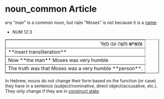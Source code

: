# noun_common Article
אִ֖ישׁ "man" is a common noun, but מֹשֶׁ֗ה "Moses" is not because it is a [name](https://git.door43.org/Door43/en-uhg/src/master/content/noun_proper_name/02.md).

* NUM 12:3
<table border="1" class="docutils">
<colgroup>
<col width="100%" />
</colgroup>
<tbody valign="top">
<tr class="row-odd" align="right"><td><b>וְהָאִ֥ישׁ </b> מֹשֶׁ֖ה ענו מְאֹ֑ד</td>
</tr>
<tr class="row-even"><td>**insert transliteration**</td>
</tr>
<tr class="row-odd"><td>Now **the man** Moses was very humble</td>
</tr>
<tr class="row-even"><td>The truth was that Moses was a very humble **person**.</td>
</tr>
</tbody>
</table>

In Hebrew, nouns do not change their form based on the function (or case) they have in a sentence (subject/nominative, direct object/accusative, etc.). They only change if they are in [construct state](https://git.door43.org/Door43/en-uhg/src/master/content/state_construct/02.md).